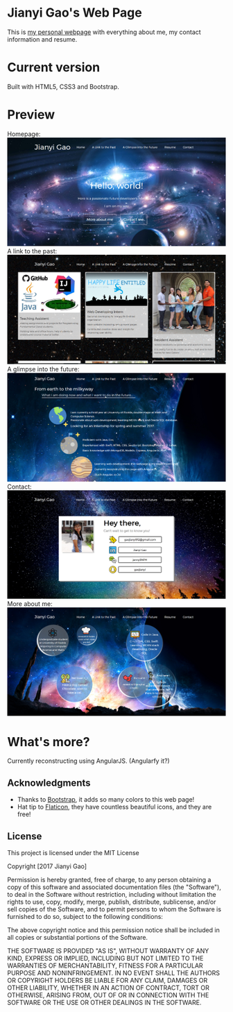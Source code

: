 # Jianyi Gao's Web Page

This is [my personal webpage](https://jianyigao.github.io) with everything about me, my contact information and resume.

# Current version

Built with HTML5, CSS3 and Bootstrap.

# Preview
Homepage:
![alt text](preview/home.png "Homepage")
A link to the past:
![alt text](preview/past.png "A link to the past")
A glimpse into the future:
![alt text](preview/future.png "A glimpse into the future")
Contact:
![alt text](preview/contact.png "Contact")
More about me:
![alt text](preview/me.png "More about me")

# What's more?

Currently reconstructing using AngularJS. (Angularfy it?)

## Acknowledgments

* Thanks to [Bootstrap](http://getbootstrap.com/), it adds so many colors to this web page!
* Hat tip to [Flaticon](https://www.flaticon.com/), they have countless beautiful icons, and they are free!

## License

This project is licensed under the MIT License

Copyright [2017 Jianyi Gao]

Permission is hereby granted, free of charge, to any person obtaining a copy of this software and associated documentation files (the "Software"), to deal in the Software without restriction, including without limitation the rights to use, copy, modify, merge, publish, distribute, sublicense, and/or sell copies of the Software, and to permit persons to whom the Software is furnished to do so, subject to the following conditions:

The above copyright notice and this permission notice shall be included in all copies or substantial portions of the Software.

THE SOFTWARE IS PROVIDED "AS IS", WITHOUT WARRANTY OF ANY KIND, EXPRESS OR IMPLIED, INCLUDING BUT NOT LIMITED TO THE WARRANTIES OF MERCHANTABILITY, FITNESS FOR A PARTICULAR PURPOSE AND NONINFRINGEMENT. IN NO EVENT SHALL THE AUTHORS OR COPYRIGHT HOLDERS BE LIABLE FOR ANY CLAIM, DAMAGES OR OTHER LIABILITY, WHETHER IN AN ACTION OF CONTRACT, TORT OR OTHERWISE, ARISING FROM, OUT OF OR IN CONNECTION WITH THE SOFTWARE OR THE USE OR OTHER DEALINGS IN THE SOFTWARE.

